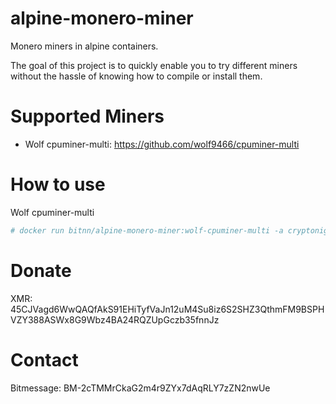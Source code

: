 # alpine-monero-miner
Monero miners in alpine containers.

The goal of this project is to quickly enable you to try different miners without the hassle of knowing how to compile or install them.

# Supported Miners

* Wolf cpuminer-multi: https://github.com/wolf9466/cpuminer-multi

# How to use
Wolf cpuminer-multi
```bash
# docker run bitnn/alpine-monero-miner:wolf-cpuminer-multi -a cryptonight -o stratum+tcp://xmr-usa.dwarfpool.com:8005 -u 45CJVagd6WwQAQfAkS91EHiTyfVaJn12uM4Su8iz6S2SHZ3QthmFM9BSPHVZY388ASWx8G9Wbz4BA24RQZUpGczb35fnnJz -p x --threads 2
```

# Donate
XMR: 45CJVagd6WwQAQfAkS91EHiTyfVaJn12uM4Su8iz6S2SHZ3QthmFM9BSPHVZY388ASWx8G9Wbz4BA24RQZUpGczb35fnnJz

# Contact
Bitmessage: BM-2cTMMrCkaG2m4r9ZYx7dAqRLY7zZN2nwUe
